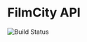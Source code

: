# FilmCity API

![Build Status](https://github.com/jsrois/bftp2-project3-starting-code/actions/workflows/run_tests.yml/badge.svg)